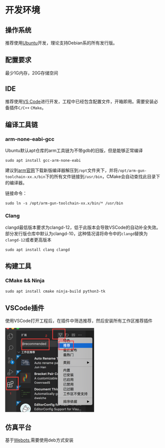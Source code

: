 # 开发环境

## 操作系统

推荐使用[Ubuntu](https://ubuntu.com)开发，理论支持Debian系的所有发行版。

## 配置要求

最少1G内存，20G存储空间

## IDE

推荐使用[VS Code](https://code.visualstudio.com/)进行开发，工程中已经包含配置文件，开箱即用。需要安装必备插件`C/C++`  `CMake`。

## 编译工具链

### arm-none-eabi-gcc

Ubuntu默认apt仓库的arm工具链为不带gdb的旧版，但是能够正常编译

    sudo apt install gcc-arm-none-eabi

建议到[arm官网](https://developer.arm.com/downloads/-/arm-gnu-toolchain-downloads)下载新版编译器解压到`/opt`文件夹下，并将`/opt/arm-gun-toolchain-xx.x/bin`下的所有文件链接到`/usr/bin`，CMake会自动查找此目录下的编译器。

链接命令：

    sudo ln -s /opt/arm-gun-toolchain-xx.x/bin/* /usr/bin

### Clang

clangd最低版本要求为clangd-12，低于此版本会导致VSCode的自动补全失效。部分发行版仓库中默认为clangd-10，这种情况请将命令中的`clangd`替换为`clangd-12`或者更高版本

    sudo apt install clang clangd

## 构建工具

### CMake && Ninja

    sudo apt install cmake ninja-build python3-tk


## VSCode插件

使用VSCode打开工程后，在插件中筛选推荐，然后安装所有工作区推荐插件

![安装插件](../img/vscode_ext.png)

## 仿真平台

基于[Webots](https://www.cyberbotics.com/),需要使用deb方式安装
